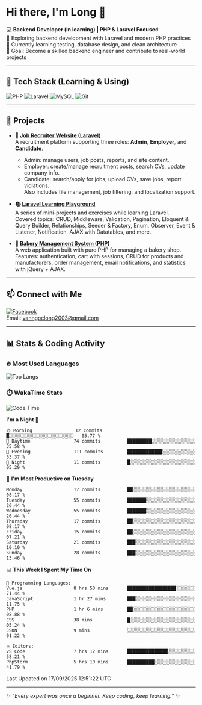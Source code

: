 # Hi there, I'm Long 👋

💻 **Backend Developer (in learning) | PHP & Laravel Focused**  
🚀 Exploring backend development with Laravel and modern PHP practices  
🌱 Currently learning testing, database design, and clean architecture  
🎯 Goal: Become a skilled backend engineer and contribute to real-world projects  

---

## 🔧 Tech Stack (Learning & Using)
![PHP](https://img.shields.io/badge/PHP-777BB4?style=for-the-badge&logo=php&logoColor=white)
![Laravel](https://img.shields.io/badge/Laravel-FF2D20?style=for-the-badge&logo=laravel&logoColor=white)
![MySQL](https://img.shields.io/badge/MySQL-005C84?style=for-the-badge&logo=mysql&logoColor=white)
![Git](https://img.shields.io/badge/Git-F05032?style=for-the-badge&logo=git&logoColor=white)

---

## 🚀 Projects

- **💼 [Job Recruiter Website (Laravel)](https://github.com/ngoclong712/web_moi_gioi_viec_lam)**  
  A recruitment platform supporting three roles: **Admin**, **Employer**, and **Candidate**.  
  - Admin: manage users, job posts, reports, and site content.  
  - Employer: create/manage recruitment posts, search CVs, update company info.  
  - Candidate: search/apply for jobs, upload CVs, save jobs, report violations.  
  Also includes file management, job filtering, and localization support.

- **📚 [Laravel Learning Playground](https://github.com/ngoclong712/web_laravel)**  
  A series of mini-projects and exercises while learning Laravel.  
  Covered topics: CRUD, Middleware, Validation, Pagination, Eloquent & Query Builder, Relationships, Seeder & Factory, Enum, Observer, Event & Listener, Notification, AJAX with Datatables, and more.  

- **🍞 [Bakery Management System (PHP)](https://github.com/ngoclong712/Bakery_Management_System)**  
  A web application built with pure PHP for managing a bakery shop.  
  Features: authentication, cart with sessions, CRUD for products and manufacturers, order management, email notifications, and statistics with jQuery + AJAX.    

---

## 📫 Connect with Me
[![Facebook](https://img.shields.io/badge/Facebook-1877F2?style=for-the-badge&logo=facebook&logoColor=white)](https://facebook.com/vanngoclong712)    
Email: vanngoclong2003@gmail.com

---

## 📊 Stats & Coding Activity

### 🔥 Most Used Languages
![Top Langs](https://github-readme-stats.vercel.app/api/top-langs/?username=ngoclong712&layout=compact&theme=radical)

### ⏱️ WakaTime Stats
<!--START_SECTION:waka-->
![Code Time](http://img.shields.io/badge/Code%20Time-36%20hrs%2019%20mins-blue)

**I'm a Night 🦉** 

```text
🌞 Morning                12 commits          █░░░░░░░░░░░░░░░░░░░░░░░░   05.77 % 
🌆 Daytime                74 commits          █████████░░░░░░░░░░░░░░░░   35.58 % 
🌃 Evening                111 commits         █████████████░░░░░░░░░░░░   53.37 % 
🌙 Night                  11 commits          █░░░░░░░░░░░░░░░░░░░░░░░░   05.29 % 
```
📅 **I'm Most Productive on Tuesday** 

```text
Monday                   17 commits          ██░░░░░░░░░░░░░░░░░░░░░░░   08.17 % 
Tuesday                  55 commits          ███████░░░░░░░░░░░░░░░░░░   26.44 % 
Wednesday                55 commits          ███████░░░░░░░░░░░░░░░░░░   26.44 % 
Thursday                 17 commits          ██░░░░░░░░░░░░░░░░░░░░░░░   08.17 % 
Friday                   15 commits          ██░░░░░░░░░░░░░░░░░░░░░░░   07.21 % 
Saturday                 21 commits          ███░░░░░░░░░░░░░░░░░░░░░░   10.10 % 
Sunday                   28 commits          ███░░░░░░░░░░░░░░░░░░░░░░   13.46 % 
```


📊 **This Week I Spent My Time On** 

```text
💬 Programming Languages: 
Vue.js                   8 hrs 50 mins       ██████████████████░░░░░░░   71.44 % 
JavaScript               1 hr 27 mins        ███░░░░░░░░░░░░░░░░░░░░░░   11.75 % 
PHP                      1 hr 6 mins         ██░░░░░░░░░░░░░░░░░░░░░░░   08.88 % 
CSS                      38 mins             █░░░░░░░░░░░░░░░░░░░░░░░░   05.24 % 
JSON                     9 mins              ░░░░░░░░░░░░░░░░░░░░░░░░░   01.22 % 

🔥 Editors: 
VS Code                  7 hrs 12 mins       ███████████████░░░░░░░░░░   58.21 % 
PhpStorm                 5 hrs 10 mins       ██████████░░░░░░░░░░░░░░░   41.79 % 
```


 Last Updated on 17/09/2025 12:51:22 UTC
<!--END_SECTION:waka-->


---

✨ *“Every expert was once a beginner. Keep coding, keep learning.”* ✨
<!--
**ngoclong712/ngoclong712** is a ✨ _special_ ✨ repository because its `README.md` (this file) appears on your GitHub profile.

Here are some ideas to get you started:

![Long's GitHub stats](https://github-readme-stats.vercel.app/api?username=ngoclong712&show_icons=true&theme=radical)  
- 🔭 I’m currently working on ...
- 🌱 I’m currently learning ...
- 👯 I’m looking to collaborate on ...
- 🤔 I’m looking for help with ...
- 💬 Ask me about ...
- 📫 How to reach me: ...
- 😄 Pronouns: ...
- ⚡ Fun fact: ...
-->
